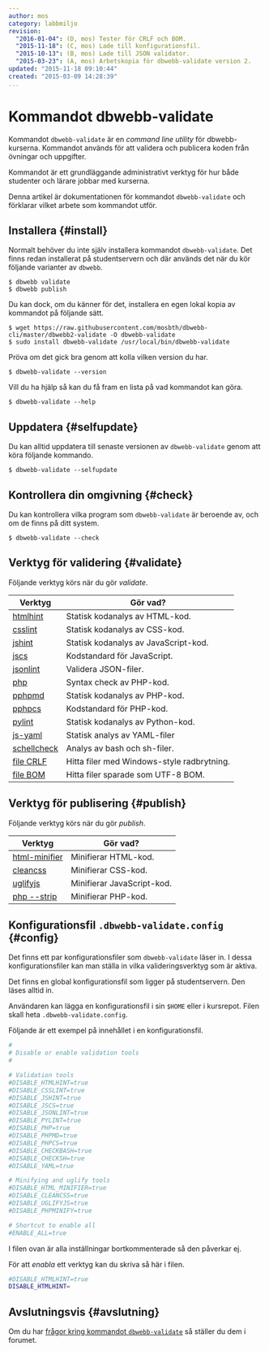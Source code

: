 ```yaml
---
author: mos
category: labbmiljo
revision:
  "2016-01-04": (D, mos) Tester för CRLF och BOM.
  "2015-11-18": (C, mos) Lade till konfigurationsfil.
  "2015-10-13": (B, mos) Lade till JSON validator.
  "2015-03-23": (A, mos) Arbetskopia för dbwebb-validate version 2.
updated: "2015-11-18 09:10:44"
created: "2015-03-09 14:28:39"
...
```

Kommandot dbwebb-validate
==================================

Kommandot `dbwebb-validate` är en *command line utility* för dbwebb-kurserna. Kommandot används för att validera och publicera koden från övningar och uppgifter. 

Kommandot är ett grundläggande administrativt verktyg för hur både studenter och lärare jobbar med kurserna.


<!--more-->

Denna artikel är dokumentationen för kommandot `dbwebb-validate` och förklarar vilket arbete som kommandot utför.



Installera {#install}
-----------------------------------------------

Normalt behöver du inte själv installera kommandot `dbwebb-validate`. Det finns redan installerat på studentservern och där används det när du kör följande varianter av `dbwebb`.

```text
$ dbwebb validate
$ dbwebb publish
```

Du kan dock, om du känner för det, installera en egen lokal kopia av kommandot på följande sätt.

```text
$ wget https://raw.githubusercontent.com/mosbth/dbwebb-cli/master/dbwebb2-validate -O dbwebb-validate
$ sudo install dbwebb-validate /usr/local/bin/dbwebb-validate
```

Pröva om det gick bra genom att kolla vilken version du har.

```text
$ dbwebb-validate --version
```

Vill du ha hjälp så kan du få fram en lista på vad kommandot kan göra.

```text
$ dbwebb-validate --help
```



Uppdatera {#selfupdate}
-----------------------------------------------

Du kan alltid uppdatera till senaste versionen av `dbwebb-validate` genom att köra följande kommando.

```text
$ dbwebb-validate --selfupdate
```



Kontrollera din omgivning {#check}
-----------------------------------------------

Du kan kontrollera vilka program som `dbwebb-validate` är beroende av, och om de finns på ditt system.

```text
$ dbwebb-validate --check
```



Verktyg för validering {#validate}
-----------------------------------------------

Följande verktyg körs när du gör *validate*.

| Verktyg                                                | Gör vad?                                |
|--------------------------------------------------------|-----------------------------------------|
| [htmlhint](https://www.npmjs.org/package/htmlhint)     | Statisk kodanalys av HTML-kod.          |
| [csslint](https://www.npmjs.org/package/csslint)       | Statisk kodanalys av CSS-kod.           |
| [jshint](https://www.npmjs.org/package/jshint)         | Statisk kodanalys av JavaScript-kod.    |
| [jscs](https://www.npmjs.com/package/jscs)             | Kodstandard för JavaScript. |
| [jsonlint](https://www.npmjs.com/package/jsonlint)     | Validera JSON-filer. |
| [php](http://php.net/manual/en/features.commandline.options.php)                              | Syntax check av PHP-kod.           |
| [pphpmd](http://phpmd.org/)                            | Statisk kodanalys av PHP-kod.           |
| [pphpcs](https://github.com/squizlabs/PHP_CodeSniffer) | Kodstandard för PHP-kod.                |
| [pylint](http://www.pylint.org/)                       | Statisk kodanalys av Python-kod.        |
| [js-yaml](https://www.npmjs.com/package/js-yaml)       | Statisk analys av YAML-filer            |
| [schellcheck](http://www.shellcheck.net/about.html)    | Analys av bash och sh-filer. |
| [file CRLF](http://linuxcommand.org/man_pages/file1.html) | Hitta filer med Windows-style radbrytning. |
| [file BOM](http://linuxcommand.org/man_pages/file1.html) | Hitta filer sparade som UTF-8 BOM. |



Verktyg för publisering {#publish}
-----------------------------------------------

Följande verktyg körs när du gör *publish*.

| Verktyg                                                      | Gör vad?                             |
|--------------------------------------------------------------|--------------------------------------|
| [html-minifier](https://www.npmjs.org/package/html-minifier) | Minifierar HTML-kod.                 |
| [cleancss](https://www.npmjs.org/package/clean-css)          | Minifierar CSS-kod.                  |
| [uglifyjs](https://www.npmjs.org/package/uglify-js)          | Minifierar JavaScript-kod.           |
| [php --strip](http://php.net/manual/en/features.commandline.options.php)                                              | Minifierar PHP-kod.                  |



Konfigurationsfil `.dbwebb-validate.config` {#config}
-----------------------------------------------

Det finns ett par konfigurationsfiler som `dbwebb-validate` läser in. I dessa konfigurationsfiler kan man ställa in vilka valideringsverktyg som är aktiva.

Det finns en global konfigurationsfil som ligger på studentservern. Den läses alltid in. 

Användaren kan lägga en konfigurationsfil i sin `$HOME` eller i kursrepot. Filen skall heta `.dbwebb-validate.config`.

Följande är ett exempel på innehållet i en konfigurationsfil.

```bash
#
# Disable or enable validation tools
#

# Validation tools
#DISABLE_HTMLHINT=true
#DISABLE_CSSLINT=true
#DISABLE_JSHINT=true
#DISABLE_JSCS=true
#DISABLE_JSONLINT=true
#DISABLE_PYLINT=true
#DISABLE_PHP=true
#DISABLE_PHPMD=true
#DISABLE_PHPCS=true
#DISABLE_CHECKBASH=true
#DISABLE_CHECKSH=true
#DISABLE_YAML=true

# Minifying and uglify tools
#DISABLE_HTML_MINIFIER=true
#DISABLE_CLEANCSS=true
#DISABLE_UGLIFYJS=true
#DISABLE_PHPMINIFY=true

# Shortcut to enable all
#ENABLE_ALL=true
```

I filen ovan är alla inställningar bortkommenterade så den påverkar ej.

För att *enabla* ett verktyg kan du skriva så här i filen.

```bash
#DISABLE_HTMLHINT=true
DISABLE_HTMLHINT=
```



Avslutningsvis {#avslutning}
-----------------------------------------------

Om du har [frågor kring kommandot `dbwebb-validate`](/t/4016) så ställer du dem i forumet.
